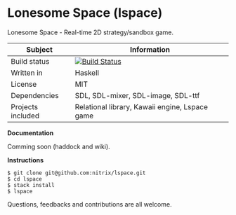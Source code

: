 # Lonesome Space (lspace)

Lonesome Space - Real-time 2D strategy/sandbox game.

|Subject|Information|
|---|---|
|Build status|[![Build Status](https://travis-ci.org/nitrix/lspace.svg?branch=master)](https://travis-ci.org/nitrix/lspace)|
|Written in| Haskell|
|License|MIT|
|Dependencies| SDL, SDL-mixer, SDL-image, SDL-ttf|
|Projects included|Relational library, Kawaii engine, Lspace game|

**Documentation**

Comming soon (haddock and wiki).

**Instructions**

```
$ git clone git@github.com:nitrix/lspace.git
$ cd lspace
$ stack install
$ lspace
```

Questions, feedbacks and contributions are all welcome.
